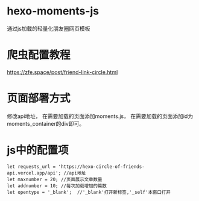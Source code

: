 # hexo-moments-js
通过js加载的轻量化朋友圈网页模板

# 爬虫配置教程
https://zfe.space/post/friend-link-circle.html

# 页面部署方式
修改api地址，
在需要加载的页面添加moments.js，
在需要加载的页面添加id为moments_container的div即可。

# js中的配置项
```
let requests_url = 'https://hexo-circle-of-friends-api.vercel.app/api'; //api地址
let maxnumber = 20; //页面展示文章数量
let addnumber = 10; //每次加载增加的篇数
let opentype = '_blank';  //'_blank'打开新标签,'_self'本窗口打开
```
